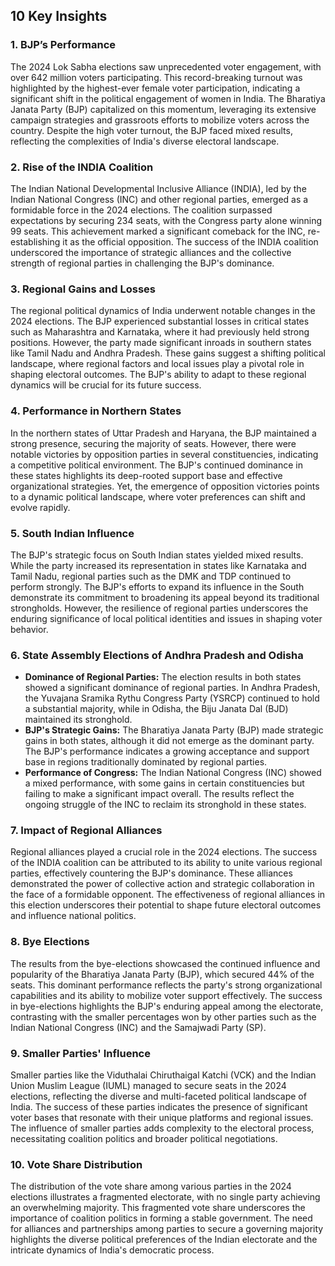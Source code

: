 ## 10 Key Insights

### 1. BJP’s Performance 
The 2024 Lok Sabha elections saw unprecedented voter engagement, with over 642 
million voters participating. This record-breaking turnout was highlighted by the 
highest-ever female voter participation, indicating a significant shift in the political 
engagement of women in India. The Bharatiya Janata Party (BJP) capitalized on this 
momentum, leveraging its extensive campaign strategies and grassroots efforts to 
mobilize voters across the country. Despite the high voter turnout, the BJP faced mixed 
results, reflecting the complexities of India's diverse electoral landscape.


### 2. Rise of the INDIA Coalition 
The Indian National Developmental Inclusive Alliance (INDIA), led by the Indian 
National Congress (INC) and other regional parties, emerged as a formidable force in the 
2024 elections. The coalition surpassed expectations by securing 234 seats, with the 
Congress party alone winning 99 seats. This achievement marked a significant comeback 
for the INC, re-establishing it as the official opposition. The success of the INDIA coalition 
underscored the importance of strategic alliances and the collective strength of regional 
parties in challenging the BJP's dominance.


### 3. Regional Gains and Losses 
The regional political dynamics of India underwent notable changes in the 2024 elections. 
The BJP experienced substantial losses in critical states such as Maharashtra and 
Karnataka, where it had previously held strong positions. However, the party made 
significant inroads in southern states like Tamil Nadu and Andhra Pradesh. These gains 
suggest a shifting political landscape, where regional factors and local issues play a 
pivotal role in shaping electoral outcomes. The BJP's ability to adapt to these regional 
dynamics will be crucial for its future success.


### 4. Performance in Northern States 
In the northern states of Uttar Pradesh and Haryana, the BJP maintained a strong 
presence, securing the majority of seats. However, there were notable victories by 
opposition parties in several constituencies, indicating a competitive political 
environment. The BJP's continued dominance in these states highlights its deep-rooted 
support base and effective organizational strategies. Yet, the emergence of opposition 
victories points to a dynamic political landscape, where voter preferences can shift and 
evolve rapidly.


### 5. South Indian Influence 
The BJP's strategic focus on South Indian states yielded mixed results. While the party 
increased its representation in states like Karnataka and Tamil Nadu, regional parties 
such as the DMK and TDP continued to perform strongly. The BJP's efforts to expand its 
influence in the South demonstrate its commitment to broadening its appeal beyond its 
traditional strongholds. However, the resilience of regional parties underscores the 
enduring significance of local political identities and issues in shaping voter behavior.


### 6. State Assembly Elections of Andhra Pradesh and Odisha 
* **Dominance of Regional Parties:** The election results in both states showed a significant 
dominance of regional parties. In Andhra Pradesh, the Yuvajana Sramika Rythu 
Congress Party (YSRCP) continued to hold a substantial majority, while in Odisha, the 
Biju Janata Dal (BJD) maintained its stronghold. 
* **BJP's Strategic Gains:** The Bharatiya Janata Party (BJP) made strategic gains in both 
states, although it did not emerge as the dominant party. The BJP's performance indicates 
a growing acceptance and support base in regions traditionally dominated by regional 
parties. 
* **Performance of Congress:** The Indian National Congress (INC) showed a mixed 
performance, with some gains in certain constituencies but failing to make a significant 
impact overall. The results reflect the ongoing struggle of the INC to reclaim its 
stronghold in these states.


### 7. Impact of Regional Alliances 
Regional alliances played a crucial role in the 2024 elections. The success of the INDIA 
coalition can be attributed to its ability to unite various regional parties, effectively 
countering the BJP's dominance. These alliances demonstrated the power of collective 
action and strategic collaboration in the face of a formidable opponent. The effectiveness 
of regional alliances in this election underscores their potential to shape future electoral 
outcomes and influence national politics.


### 8. Bye Elections 
The results from the bye-elections showcased the continued influence and popularity of 
the Bharatiya Janata Party (BJP), which secured 44% of the seats. This dominant 
performance reflects the party's strong organizational capabilities and its ability to 
mobilize voter support effectively. The success in bye-elections highlights the BJP's 
enduring appeal among the electorate, contrasting with the smaller percentages won by 
other parties such as the Indian National Congress (INC) and the Samajwadi Party (SP).


### 9. Smaller Parties' Influence 
Smaller parties like the Viduthalai Chiruthaigal Katchi (VCK) and the Indian Union 
Muslim League (IUML) managed to secure seats in the 2024 elections, reflecting the 
diverse and multi-faceted political landscape of India. The success of these parties 
indicates the presence of significant voter bases that resonate with their unique platforms 
and regional issues. The influence of smaller parties adds complexity to the electoral 
process, necessitating coalition politics and broader political negotiations.


### 10. Vote Share Distribution 
The distribution of the vote share among various parties in the 2024 elections illustrates 
a fragmented electorate, with no single party achieving an overwhelming majority. This 
fragmented vote share underscores the importance of coalition politics in forming a stable 
government. The need for alliances and partnerships among parties to secure a governing 
majority highlights the diverse political preferences of the Indian electorate and the 
intricate dynamics of India's democratic process. 
